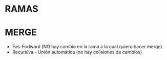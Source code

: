 # RAMAS

# MERGE

* Fas-Fodward (NO hay cambio en la rama a la cual quiero hacer merge)
* Recursiva - Unión automática (no hay colisiones de cambios)